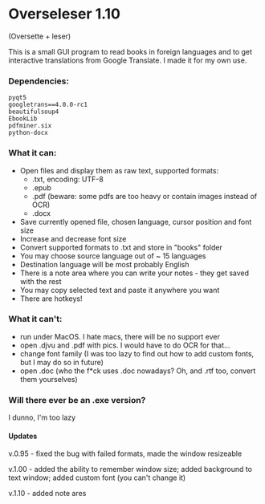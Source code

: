 # Overseleser 1.10

(Oversette + leser)

This is a small GUI program to read books in foreign languages and to get interactive translations from Google Translate. I made it for my own use.

### Dependencies:

	pyqt5
    googletrans==4.0.0-rc1
    beautifulsoup4
    EbookLib
    pdfminer.six
    python-docx

### What it can:

- Open files and display them as raw text, supported formats:
  - .txt, encoding: UTF-8
  - .epub
  - .pdf (beware: some pdfs are too heavy or contain images instead of OCR)
  - .docx
- Save currently opened file, chosen language, cursor position and font size
- Increase and decrease font size
- Convert supported formats to .txt and store in "books" folder
- You may choose source language out of ~ 15 languages
- Destination language will be most probably English
- There is a note area where you can write your notes - they get saved with the rest
- You may copy selected text and paste it anywhere you want
- There are hotkeys!

### What it can't:

- run under MacOS. I hate macs, there will be no support ever
- open .djvu and .pdf with pics. I would have to do OCR for that...
- change font family (I was too lazy to find out how to add custom fonts, but I may do so in future)
- open .doc (who the f\*ck uses .doc nowadays? Oh, and .rtf too, convert them yourselves)

### Will there ever be an .exe version?

I dunno, I'm too lazy

#### Updates

v.0.95 - fixed the bug with failed formats, made the window resizeable

v.1.00 - added the ability to remember window size; added background to text window; added custom font (you can't change it)

v.1.10 - added note ares
